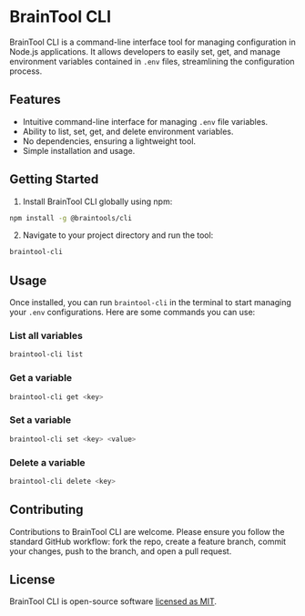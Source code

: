 # BrainTool CLI

BrainTool CLI is a command-line interface tool for managing configuration in Node.js applications. It allows developers to easily set, get, and manage environment variables contained in `.env` files, streamlining the configuration process.

## Features
- Intuitive command-line interface for managing `.env` file variables.
- Ability to list, set, get, and delete environment variables.
- No dependencies, ensuring a lightweight tool.
- Simple installation and usage.

## Getting Started
1. Install BrainTool CLI globally using npm:
```bash
npm install -g @braintools/cli
```
2. Navigate to your project directory and run the tool:
```bash
braintool-cli
```

## Usage
Once installed, you can run `braintool-cli` in the terminal to start managing your `.env` configurations. Here are some commands you can use:

### List all variables
```bash
braintool-cli list
```
### Get a variable
```bash
braintool-cli get <key>
```
### Set a variable
```bash
braintool-cli set <key> <value>
```
### Delete a variable
```bash
braintool-cli delete <key>
```

## Contributing
Contributions to BrainTool CLI are welcome. Please ensure you follow the standard GitHub workflow: fork the repo, create a feature branch, commit your changes, push to the branch, and open a pull request.

## License
BrainTool CLI is open-source software [licensed as MIT](LICENSE).